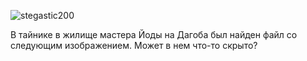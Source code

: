 ![stegastic200](https://trello-attachments.s3.amazonaws.com/563dedc52f10a3f48f9580ab/750x323/9b11854008ff34a074074ec4a39ad1f8/stego200.jpg)

В тайнике в жилище мастера Йоды на Дагоба был найден файл со следующим изображением. Может в нем что-то скрыто?